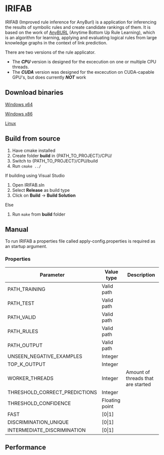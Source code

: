 # IRIFAB

IRIFAB (Improved rule inference for AnyBurl) is a application for inferencing the results of symbolic rules and create candidate rankings of them. It is based on the work of [AnyBURL](http://web.informatik.uni-mannheim.de/AnyBURL/) (Anytime Bottom Up Rule Learning), which is an algorithm for learning, applying and evaluating logical rules from large knowledge graphs in the context of link prediction.

There are two versions of the rule applicator. 
+ The ***CPU*** version is designed for the excecution on one or multiple CPU threads. 
+ The ***CUDA*** version was designed for the excecution on CUDA-capable GPU's, but does currently ***NOT*** work

## Download binaries

[Windows x64](https://github.com/OpenBioLink/IRIFAB/raw/master/binaries/windows/IRIFAB_x64.exe)

[Windows x86](https://github.com/OpenBioLink/IRIFAB/raw/master/binaries/windows/IRIFAB_WIN32.exe)

[Linux](https://github.com/OpenBioLink/IRIFAB/raw/master/binaries/linux/IRIFAB)

## Build from source

1. Have cmake installed
2. Create folder **build** in {PATH_TO_PROJECT}/CPU/
3. Switch to {PATH_TO_PROJECT}/CPU/build
4. Run `cmake ../`

If building using Visual Studio
1. Open IRIFAB.sln
2. Select **Release** as build type
4. Click on **Build** → **Build Solution**

Else
1. Run `make` from **build** folder

## Manual

To run IRIFAB a properties file called apply-config.properties is required as an startup argument.

### Properties

| Parameter                     | Value type     | Description                        |
| ----------------------------- | -------------- | ---------------------------------- |
| PATH_TRAINING                 | Valid path     |                                    |
| PATH_TEST                     | Valid path     |                                    |
| PATH_VALID                    | Valid path     |                                    |
| PATH_RULES                    | Valid path     |                                    |
| PATH_OUTPUT                   | Valid path     |                                    |
| UNSEEN_NEGATIVE_EXAMPLES      | Integer        |                                    |
| TOP_K_OUTPUT                  | Integer        |                                    |
| WORKER_THREADS                | Integer        | Amount of threads that are started |
| THRESHOLD_CORRECT_PREDICTIONS | Integer        |                                    |
| THRESHOLD_CONFIDENCE          | Floating point |                                    |
| FAST                          | [0\|1]         |                                    |
| DISCRIMINATION_UNIQUE         | [0\|1]         |                                    |
| INTERMEDIATE_DISCRIMINATION   | [0\|1]         |                                    |

## Performance
